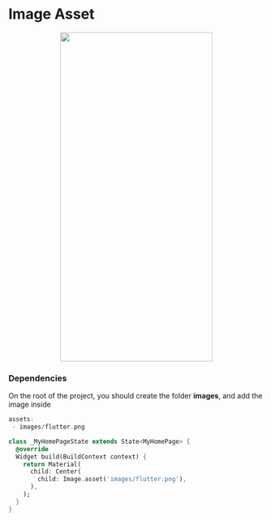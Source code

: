 # Image Asset
<p align="center">
<img src="https://docs.google.com/uc?id=16wfAz2b4zZTTIjq-p_HytriZYkMMnf_z" height="649" width="300">
</p>

### Dependencies
<p>On the root of the project, you should create the folder <b>images</b>, and add the image inside</p>

```dart
assets:
 - images/flutter.png
```

```dart
class _MyHomePageState extends State<MyHomePage> {
  @override
  Widget build(BuildContext context) {
    return Material(
      child: Center(
        child: Image.asset('images/flutter.png'),
      ),
    );
  }
}
```
